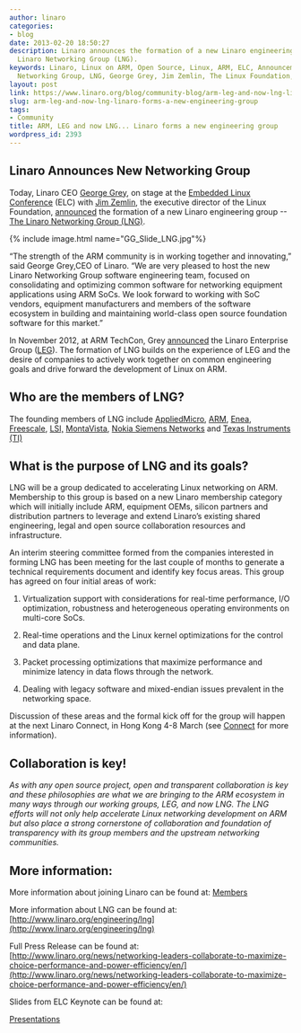 ```yaml
---
author: linaro
categories:
- blog
date: 2013-02-20 18:50:27
description: Linaro announces the formation of a new Linaro engineering group --The
  Linaro Networking Group (LNG).
keywords: Linaro, Linux on ARM, Open Source, Linux, ARM, ELC, Announcement, Linaro
  Networking Group, LNG, George Grey, Jim Zemlin, The Linux Foundation, Networking
layout: post
link: https://www.linaro.org/blog/community-blog/arm-leg-and-now-lng-linaro-forms-a-new-engineering-group/
slug: arm-leg-and-now-lng-linaro-forms-a-new-engineering-group
tags:
- Community
title: ARM, LEG and now LNG... Linaro forms a new engineering group
wordpress_id: 2393
---
```


## Linaro Announces New Networking Group


Today, Linaro CEO [George Grey](/about/executive/), on stage at the [Embedded Linux Conference](http://events.linuxfoundation.org/events/embedded-linux-conference) (ELC) with [Jim Zemlin](http://www.linuxfoundation.org/about/staff#zemlin), the executive director of the Linux Foundation, [announced](http://www.linaro.org/news/networking-leaders-collaborate-to-maximize-choice-performance-and-power-efficiency/en/) the formation of a new Linaro engineering group --[The Linaro Networking Group (LNG)](http://www.linaro.org/engineering/lng).

{% include image.html name="GG_Slide_LNG.jpg"%}

“The strength of the ARM community is in working together and innovating,” said George Grey,CEO of Linaro. “We are very pleased to host the new Linaro Networking Group software engineering team, focused on consolidating and optimizing common software for networking equipment applications using ARM SoCs. We look forward to working with SoC vendors, equipment manufacturers and members of the software ecosystem in building and maintaining world-class open source foundation software for this market.”

In November 2012, at ARM TechCon, Grey [announced](http://www.linaro.org/news/industry-leaders-collaborate-to-accelerate-software-ecosystem-for-arm-servers-and-join-linaro/en/) the Linaro Enterprise Group ([LEG](http://www.linaro.org/engineering/leg)). The formation of LNG builds on the experience of LEG and the desire of companies to actively work together on common engineering goals and drive forward the development of Linux on ARM.


## Who are the members of LNG?


The founding members of LNG include [AppliedMicro](http://www.apm.com/), [ARM](http://www.arm.com/), [Enea](http://www.enea.com/), [Freescale](http://www.freescale.com/), [LSI,](http://www.lsi.com/) [MontaVista](http://www.mvista.com/), [Nokia Siemens Networks](http://www.nokiasiemensnetworks.com/) and [Texas Instruments (TI)](http://www.ti.com/)


## What is the purpose of LNG and its goals?


LNG will be a group dedicated to accelerating Linux networking on ARM. Membership to this group is based on a new Linaro membership category which will initially include ARM, equipment OEMs, silicon partners and distribution partners to leverage and extend Linaro’s existing shared engineering, legal and open source collaboration resources and infrastructure.

An interim steering committee formed from the companies interested in forming LNG has been meeting for the last couple of months to generate a technical requirements document and identify key focus areas. This group has agreed on four initial areas of work:




  1. Virtualization support with considerations for real-time performance, I/O optimization, robustness and heterogeneous operating environments on multi-core SoCs.


  2. Real-time operations and the Linux kernel optimizations for the control and data plane.


  3. Packet processing optimizations that maximize performance and minimize latency in data flows through the network.


  4. Dealing with legacy software and mixed-endian issues prevalent in the networking space.


Discussion of these areas and the formal kick off for the group will happen at the next Linaro Connect, in Hong Kong 4-8 March (see [Connect](http://connect.linaro.org) for more information).


## Collaboration is key!


_As with any open source project, open and transparent collaboration is key and these philosophies are what we are bringing to the ARM ecosystem in many ways through our working groups, LEG, and now LNG. The LNG efforts will not only help accelerate Linux networking development on ARM but also place a strong cornerstone of collaboration and foundation of transparency with its group members and the upstream networking communities._


## More information:


More information about joining Linaro can be found at: [Members](http://www.linaro.org/members/)

More information about LNG can be found at: [http://www.linaro.org/engineering/lng](http://www.linaro.org/engineering/lng)

Full Press Release can be found at: [http://www.linaro.org/news/networking-leaders-collaborate-to-maximize-choice-performance-and-power-efficiency/en/](http://www.linaro.org/news/networking-leaders-collaborate-to-maximize-choice-performance-and-power-efficiency/en/)

Slides from ELC Keynote can be found at:

[Presentations](https://www.slideshare.net/linaroorg/presentations)
